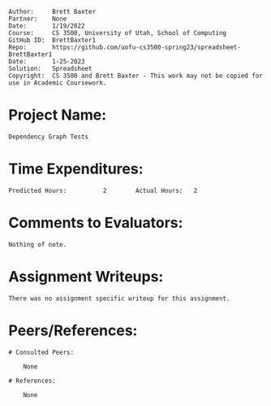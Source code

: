 ﻿```
Author:     Brett Baxter
Partner:    None
Date:       1/19/2022
Course:     CS 3500, University of Utah, School of Computing
GitHub ID:  BrettBaxter1
Repo:       https://github.com/uofu-cs3500-spring23/spreadsheet-BrettBaxter1
Date:       1-25-2023
Solution:   Spreadsheet
Copyright:  CS 3500 and Brett Baxter - This work may not be copied for use in Academic Coursework.
```

# Project Name:

    Dependency Graph Tests

# Time Expenditures:

    Predicted Hours:          2        Actual Hours:   2


# Comments to Evaluators:

    Nothing of note.

# Assignment Writeups:

    There was no assignment specific writeup for this assignment.

# Peers/References:

    # Consulted Peers:

        None

    # References:

        None